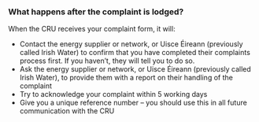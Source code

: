 ###  What happens after the complaint is lodged?

When the CRU receives your complaint form, it will:

  * Contact the energy supplier or network, or Uisce Éireann (previously called Irish Water) to confirm that you have completed their complaints process first. If you haven’t, they will tell you to do so. 
  * Ask the energy supplier or network, or Uisce Éireann (previously called Irish Water), to provide them with a report on their handling of the complaint 
  * Try to acknowledge your complaint within 5 working days 
  * Give you a unique reference number – you should use this in all future communication with the CRU 
